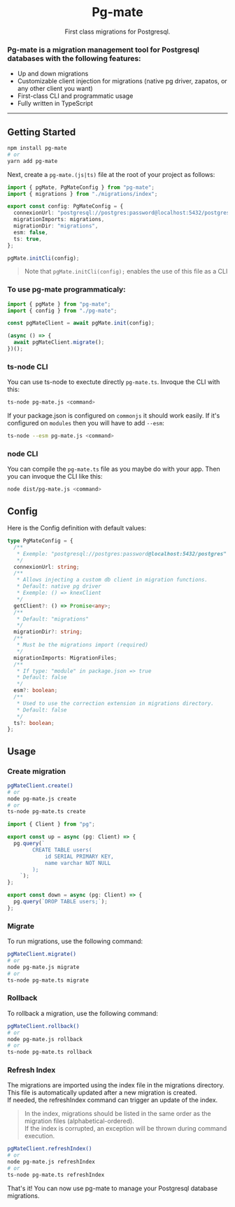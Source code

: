 <h1 align="center">Pg-mate</h1>
<p align="center">First class migrations for Postgresql.</p>

### Pg-mate is a migration management tool for Postgresql databases with the following features:

- Up and down migrations
- Customizable client injection for migrations (native pg driver, zapatos, or any other client you want)
- First-class CLI and programmatic usage
- Fully written in TypeScript
<hr>

## Getting Started

```sh
npm install pg-mate
# or
yarn add pg-mate
```

Next, create a `pg-mate.(js|ts)` file at the root of your project as follows:

```typescript
import { pgMate, PgMateConfig } from "pg-mate";
import { migrations } from "./migrations/index";

export const config: PgMateConfig = {
  connexionUrl: "postgresql://postgres:password@localhost:5432/postgres",
  migrationImports: migrations,
  migrationDir: "migrations",
  esm: false,
  ts: true,
};

pgMate.initCli(config);
```

> Note that `pgMate.initCli(config);` enables the use of this file as a CLI

### To use pg-mate programmaticaly:

```typescript
import { pgMate } from "pg-mate";
import { config } from "./pg-mate";

const pgMateClient = await pgMate.init(config);

(async () => {
  await pgMateClient.migrate();
})();
```

### ts-node CLI

You can use ts-node to exectute directly `pg-mate.ts`.
Invoque the CLI with this:

```sh
ts-node pg-mate.js <command>
```

If your package.json is configured on `commonjs` it should work easily.
If it's configured on `modules` then you will have to add `--esm`:

```sh
ts-node --esm pg-mate.js <command>
```

### node CLI

You can compile the `pg-mate.ts` file as you maybe do with your app. Then you can invoque the CLI like this:

```sh
node dist/pg-mate.js <command>
```

## Config

Here is the Config definition with default values:

```typescript
type PgMateConfig = {
  /**
   * Exemple: "postgresql://postgres:password@localhost:5432/postgres"
   */
  connexionUrl: string;
  /**
   * Allows injecting a custom db client in migration functions.
   * Default: native pg driver
   * Exemple: () => knexClient
   */
  getClient?: () => Promise<any>;
  /**
   * Default: "migrations"
   */
  migrationDir?: string;
  /**
   * Must be the migrations import (required)
   */
  migrationImports: MigrationFiles;
  /**
   * If type: "module" in package.json => true
   * Default: false
   */
  esm?: boolean;
  /**
   * Used to use the correction extension in migrations directory.
   * Default: false
   */
  ts?: boolean;
};
```

## Usage

### Create migration

```sh
pgMateClient.create()
# or
node pg-mate.js create
# or
ts-node pg-mate.ts create
```

```typescript
import { Client } from "pg";

export const up = async (pg: Client) => {
  pg.query(`
        CREATE TABLE users(
            id SERIAL PRIMARY KEY,
            name varchar NOT NULL
        );
    `);
};

export const down = async (pg: Client) => {
  pg.query(`DROP TABLE users;`);
};
```

### Migrate

To run migrations, use the following command:

```sh
pgMateClient.migrate()
# or
node pg-mate.js migrate
# or
ts-node pg-mate.ts migrate
```

### Rollback

To rollback a migration, use the following command:

```sh
pgMateClient.rollback()
# or
node pg-mate.js rollback
# or
ts-node pg-mate.ts rollback
```

### Refresh Index

The migrations are imported using the index file in the migrations directory. This file is automatically updated after a new migration is created.  
If needed, the refreshIndex command can trigger an update of the index.

> In the index, migrations should be listed in the same order as the migration files (alphabetical-ordered).  
> If the index is corrupted, an exception will be thrown during command execution.

```sh
pgMateClient.refreshIndex()
# or
node pg-mate.js refreshIndex
# or
ts-node pg-mate.ts refreshIndex
```

That's it! You can now use pg-mate to manage your Postgresql database migrations.
